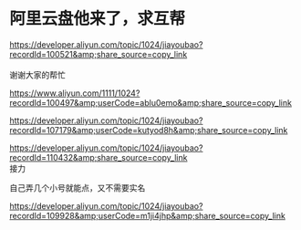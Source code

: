 # 阿里云盘他来了，求互帮


https://developer.aliyun.com/topic/1024/jiayoubao?recordId=100521&amp;share_source=copy_link<br />
<br />
谢谢大家的帮忙

https://www.aliyun.com/1111/1024?recordId=100497&amp;userCode=ablu0emo&amp;share_source=copy_link

https://developer.aliyun.com/topic/1024/jiayoubao?recordId=107179&amp;userCode=kutyod8h&amp;share_source=copy_link

https://developer.aliyun.com/topic/1024/jiayoubao?recordId=110432&amp;share_source=copy_link <br />
接力

自己弄几个小号就能点，又不需要实名

https://developer.aliyun.com/topic/1024/jiayoubao?recordId=109928&amp;userCode=m1ji4jhp&amp;share_source=copy_link
